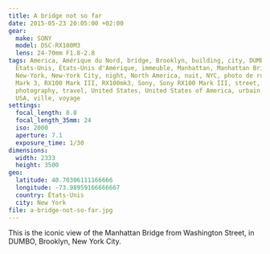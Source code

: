 ```yaml
---
title: A bridge not so far
date: 2015-05-23 20:05:00 +02:00
gear:
  make: SONY
  model: DSC-RX100M3
  lens: 24-70mm F1.8-2.8
tags: America, Amérique du Nord, bridge, Brooklyn, building, city, DUMBO, dusk,
  États-Unis, États-Unis d'Amérique, immeuble, Manhattan, Manhattan Bridge,
  New-York, New-York City, night, North America, nuit, NYC, photo de rue, RX100
  Mark 3, RX100 Mark III, RX100mk3, Sony, Sony RX100 Mark III, street, street
  photography, travel, United States, United States of America, urbain, urban,
  USA, ville, voyage
settings:
  focal_length: 8.8
  focal_length_35mm: 24
  iso: 2000
  aperture: 7.1
  exposure_time: 1/30
dimensions:
  width: 2333
  height: 3500
geo:
  latitude: 40.70306111166666
  longitude: -73.98959166666667
  country: États-Unis
  city: New York
file: a-bridge-not-so-far.jpg
---
```


This is the iconic view of the Manhattan Bridge from Washington Street, in DUMBO, Brooklyn, New York City.
